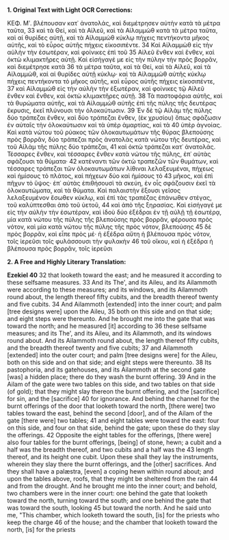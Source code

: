 **1. Original Text with Light OCR Corrections:**

ΚΕΦ. Μʹ.
βλέπουσαν κατ᾽ ἀνατολάς, καὶ διεμέτρησεν αὐτὴν κατὰ τὰ μέτρα ταῦτα,
33 καὶ τὰ Θεί, καὶ τὰ Αἰλεῦ, καὶ τὰ Αἰλαμμὼθ κατὰ τὰ μέτρα ταῦτα, καὶ αἱ θυρίδες αὐτῇ, καὶ τὰ Αἰλαμμὼθ κύκλῳ πήχεις πεντήκοντα μῆκος αὐτῆς, καὶ τὸ εὖρος αὐτῆς πήχεις εἰκοσιπέντε.
34 Καὶ Αἰλαμμὼθ εἰς τὴν αὐλὴν τὴν ἐσωτέραν, καὶ φοίνικες ἐπὶ τοῦ
35 Αἰλεῦ ἔνθεν καὶ ἔνθεν, καὶ ὀκτὼ κλιμακτῆρες αὐτῇ. Καὶ εἰσήγαγέ με εἰς τὴν πύλην τὴν πρὸς βορρᾶν, καὶ διεμέτρησε κατὰ
36 τὰ μέτρα ταῦτα, καὶ τὰ Θεί, καὶ τὰ Αἰλεῦ, καὶ τὰ Αἰλαμμὼθ, καὶ αἱ θυρίδες αὐτῇ κύκλῳ· καὶ τὰ Αἰλαμμὼθ αὐτῆς κύκλῳ πήχεις πεντήκοντα τὸ μῆκος αὐτῆς, καὶ εὖρος αὐτῆς πήχεις εἰκοσιπέντε,
37 καὶ Αἰλαμμὼθ εἰς τὴν αὐλὴν τὴν ἐξωτέραν, καὶ φοίνικες τῷ Αἰλεῦ ἔνθεν καὶ ἔνθεν, καὶ ὀκτὼ κλιμακτῆρες αὐτῇ.
38 Τὰ παστοφόρια αὐτῆς, καὶ τὰ θυρώματα αὐτῆς, καὶ τὰ Αἰλαμμὼθ αὐτῆς ἐπὶ τῆς πύλης τῆς δευτέρας ἔκρυσις, ἐκεῖ πλύνουσι τὴν ὁλοκαύτωσιν.
39 Ἐν δὲ τῷ Αἰλὰμ τῆς πύλης δύο τράπεζαι ἔνθεν, καὶ δύο τράπεζαι ἔνθεν, (ἐκ χρυσίου) ὅπως σφάζωσιν ἐν αὐταῖς τὴν ὁλοκαύτωσιν καὶ τὰ ὑπὲρ ἁμαρτίας, καὶ τὰ
40 ὑπὲρ ἀγνοίας. Καὶ κατὰ νώτου τοῦ ρύακος τῶν ὁλοκαυτωμάτων τῆς θύρας βλεπούσης πρὸς βορρᾶν, δύο τράπεζαι πρὸς ἀνατολὰς κατὰ νώτου τῆς δευτέρας, καὶ τοῦ Αἰλὰμ τῆς πύλης δύο τράπεζαι,
41 καὶ ὀκτὼ τράπεζαι κατ᾿ ἀνατολάς. Τέσσαρες ἔνθεν, καὶ τέσσαρες ἔνθεν κατὰ νώτου τῆς πύλης, ἐπ᾿ αὐτὰς σφάζουσι τὰ θύματα·
42 κατέναντι τῶν ὀκτὼ τραπεζῶν τῶν θυμάτων, καὶ τέσσαρες τράπεζαι τῶν ὁλοκαυτωμάτων λίθιναι λελαξευμέναι, πήχεως καὶ ἡμίσους τὸ πλάτος, καὶ πήχεων δύο καὶ ἡμίσους τὸ
43 μῆκος, καὶ ἐπὶ πῆχυν τὸ ὕψος· ἐπ᾿ αὐτὰς ἐπιθήσουσὶ τὰ σκεύη, ἐν οἷς σφάζουσιν ἐκεῖ τὰ ὁλοκαυτώματα, καὶ τὰ θύματα. Καὶ παλαιστὴν ἔξουσι γεῖσος λελαξευμένον ἔσωθεν κύκλῳ, καὶ ἐπὶ τὰς τραπέζας ἐπάνωθεν στέγας, τοῦ καλύπτεσθαι ἀπὸ τοῦ ὑετοῦ,
44 καὶ ἀπὸ τῆς ξηρασίας. Καὶ εἰσήγαγέ με εἰς τὴν αὐλὴν τὴν ἐσωτέραν, καὶ ἰδοὺ δύο ἐξέδραι ἐν τῇ αὐλῇ τῇ ἐσωτέρᾳ, μία κατὰ νώτου τῆς πύλης τῆς βλεπούσης πρὸς βορρᾶν, φέρουσα πρὸς νότον, καὶ μία κατὰ νώτου τῆς πύλης τῆς πρὸς νότον, βλεπούσης
45 δὲ πρὸς βορρᾶν, καὶ εἶπε πρὸς μέ· ἡ ἐξέδρα αὕτη ἡ βλέπουσα πρὸς νότον, τοῖς ἱερεῦσι τοῖς φυλάσσουσι τὴν φυλακὴν
46 τοῦ οἴκου, καὶ ἡ ἐξέδρα ἡ βλέπουσα πρὸς βορρᾶν, τοῖς ἱερεῦσι

**2. A Free and Highly Literary Translation:**

**Ezekiel 40**
32 that looketh toward the east; and he measured it according to these selfsame measures.
33 And its The', and its Aileu, and its Ailammoth were according to these measures; and its windows, and its Ailammoth round about, the length thereof fifty cubits, and the breadth thereof twenty and five cubits.
34 And Ailammoth [extended] into the inner court; and palm [tree designs were] upon the Aileu,
35 both on this side and on that side; and eight steps were thereunto. And he brought me into the gate that was toward the north; and he measured [it] according to
36 these selfsame measures; and its The', and its Aileu, and its Ailammoth, and its windows round about. And its Ailammoth round about, the length thereof fifty cubits, and the breadth thereof twenty and five cubits;
37 and Ailammoth [extended] into the outer court; and palm [tree designs were] for the Aileu, both on this side and on that side; and eight steps were thereunto.
38 Its pastophoria, and its gatehouses, and its Ailammoth at the second gate [was] a hidden place; there do they wash the burnt offering.
39 And in the Ailam of the gate were two tables on this side, and two tables on that side (of gold); that they might slay thereon the burnt offering, and the [sacrifice] for sin, and the [sacrifice]
40 for ignorance. And behind the channel for the burnt offerings of the door that looketh toward the north, [there were] two tables toward the east, behind the second [door], and of the Ailam of the gate [there were] two tables;
41 and eight tables were toward the east: four on this side, and four on that side, behind the gate; upon these do they slay the offerings.
42 Opposite the eight tables for the offerings, [there were] also four tables for the burnt offerings, [being] of stone, hewn; a cubit and a half was the breadth thereof, and two cubits and a half was the
43 length thereof, and its height one cubit. Upon these shall they lay the instruments, wherein they slay there the burnt offerings, and the [other] sacrifices. And they shall have a palæstra, [even] a coping hewn within round about; and upon the tables above, roofs, that they might be sheltered from the rain
44 and from the drought. And he brought me into the inner court; and behold, two chambers were in the inner court: one behind the gate that looketh toward the north, turning toward the south; and one behind the gate that was toward the south, looking
45 but toward the north. And he said unto me, "This chamber, which looketh toward the south, [is] for the priests who keep the charge
46 of the house; and the chamber that looketh toward the north, [is] for the priests